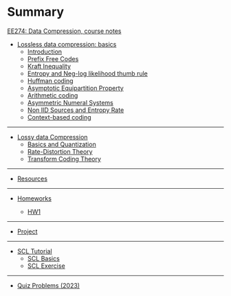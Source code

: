 # Summary
[EE274: Data Compression, course notes](contents.md)

- [Lossless data compression: basics](lossless_iid/coverpage.md)
    - [Introduction](lossless_iid/intro.md)
    - [Prefix Free Codes](lossless_iid/prefix_free_codes.md)
    - [Kraft Inequality](lossless_iid/kraft_ineq_and_optimality.md)
    - [Entropy and Neg-log likelihood thumb rule](lossless_iid/entropy.md)
    - [Huffman coding](lossless_iid/huffman.md)
    - [Asymptotic Equipartition Property](lossless_iid/aep.md)
    - [Arithmetic coding](lossless_iid/arithmetic_coding.md)
    - [Asymmetric Numeral Systems](lossless_iid/ans.md)
    - [Non IID Sources and Entropy Rate](lossless_iid/non_iid_sources.md)
    - [Context-based coding](lossless_iid/context_based_coding.md)

---
- [Lossy data Compression](lossy/coverpage.md)
    - [Basics and Quantization](lossy/quant.md)
    - [Rate-Distortion Theory](lossy/rd.md)
    - [Transform Coding Theory](lossy/transform_coding_theory.md)

---
- [Resources](resources.md)

---
- [Homeworks](homeworks/coverpage.md)
    - [HW1](homeworks/HW1.md)
    <!-- - [HW2](homeworks/HW2.md)
    - [HW3](homeworks/HW3.md)
    - [HW4](homeworks/HW4.md) -->

    <!-- - [HW1 Solution](homeworks/HW1_sol.md) -->
    <!-- - [HW2 Solution](homeworks/HW2_sol.md) -->
    <!-- - [HW3 Solution](homeworks/HW3_sol.md) -->

---
- [Project](projects.md)
---
- [SCL Tutorial](scl_tutorial/SCL_tutorial.md)
  - [SCL Basics](scl_tutorial/basics.md)
  - [SCL Exercise](scl_tutorial/exercise.md)
---
- [Quiz Problems (2023)](quiz_problems_2023.md)